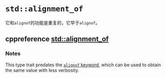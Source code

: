 # `std::alignment_of`

它和`alignof`的功能是重复的，它早于`alignof`。

## cppreference [std::alignment_of](https://en.cppreference.com/w/cpp/types/alignment_of)

### Notes

This type trait predates the [`alignof` keyword](https://en.cppreference.com/w/cpp/language/alignof), which can be used to obtain the same value with less verbosity.

